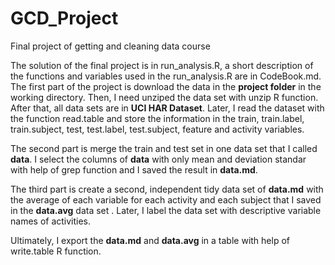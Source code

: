 # GCD_Project
Final project of getting and cleaning data course

The solution of the final project is in run_analysis.R, a short description of the functions and variables used in the run_analysis.R  are in CodeBook.md. The first part of the project is download the data in the **project folder** in the working directory. Then, I need unziped the data set with unzip R function. After that, all data sets are in **UCI HAR Dataset**. Later, I read the dataset with the function read.table and store the information in the train, train.label, train.subject, test, test.label, test.subject, feature and activity variables.

The second part is merge the train and test set in one data set that I called **data**. I select the columns of **data** with only mean and deviation standar with help of grep function and I saved the result in **data.md**.

The third part is create a second, independent tidy data set of **data.md** with the average of each variable for each activity and each subject that I saved in the **data.avg** data set . Later, I label the data set with descriptive variable names of activities.

Ultimately, I export the **data.md** and **data.avg** in a table with help of write.table R function.

